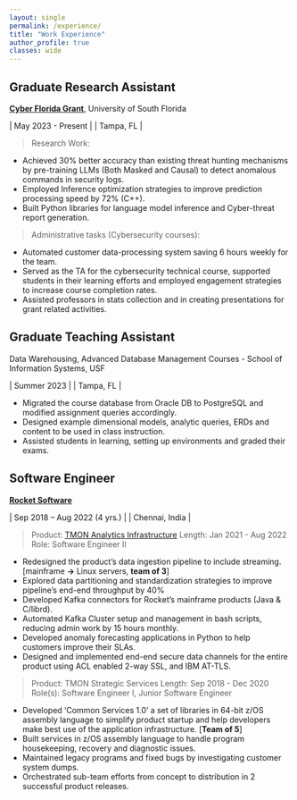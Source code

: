 ```yaml
---
layout: single
permalink: /experience/
title: "Work Experience"
author_profile: true
classes: wide
---
```



Graduate Research Assistant  
---------   
[**Cyber Florida Grant**](https://cyberflorida.org/), University of South Florida

| May 2023 - Present |
| Tampa, FL          |

> Research Work:

- Achieved 30% better accuracy than existing threat hunting mechanisms by pre-training LLMs (Both Masked and Causal) to detect anomalous commands in security logs.
- Employed Inference optimization strategies to improve prediction processing speed by 72% (C++).
- Built Python libraries for language model inference and Cyber-threat report generation. 

> Administrative tasks (Cybersecurity courses):

- Automated customer data-processing system saving 6 hours weekly for the team.
- Served as the TA for the cybersecurity technical course, supported students in their learning efforts and employed engagement strategies to increase course completion rates.
- Assisted professors in stats collection and in creating presentations for grant related activities. 


Graduate Teaching Assistant 
---------   
Data Warehousing, Advanced Database Management Courses - School of Information Systems, USF

| Summer 2023        |
| Tampa, FL          |

- Migrated the course database from Oracle DB to PostgreSQL and modified assignment queries accordingly.
- Designed example dimensional models, analytic queries, ERDs and content to be used in class instruction.
- Assisted students in learning, setting up environments and graded their exams.

Software Engineer
---------   
[**Rocket Software**](https://www.rocketsoftware.com)

| Sep 2018 – Aug 2022 (4 yrs.)       |
| Chennai, India                     |

> Product: [TMON Analytics Infrastructure](https://www.rocketsoftware.com/products/rocket-tmon-one)
> Length: Jan 2021 - Aug 2022
> Role: Software Engineer II 
 
- Redesigned the product’s data ingestion pipeline to include streaming. [mainframe **&rarr;** Linux servers, **team of 3**]
- Explored data partitioning and standardization strategies to improve pipeline’s end-end throughput by 40%
- Developed Kafka connectors for Rocket’s mainframe products (Java & C/librd).
- Automated Kafka Cluster setup and management in bash scripts, reducing admin work by 15 hours monthly.
- Developed anomaly forecasting applications in Python to help customers improve their SLAs.
- Designed and implemented end-end secure data channels for the entire product using ACL enabled 2-way SSL, and IBM AT-TLS.

> Product: TMON Strategic Services
> Length: Sep 2018 - Dec 2020
> Role(s): Software Engineer I, Junior Software Engineer

- Developed ‘Common Services 1.0’ a set of libraries in 64-bit z/OS assembly language to simplify product startup and help developers make best use of the application infrastructure. [**Team of 5**]
- Built services in z/OS assembly language to handle program housekeeping, recovery and diagnostic issues.
- Maintained legacy programs and fixed bugs by investigating customer system dumps.
- Orchestrated sub-team efforts from concept to distribution in 2 successful product releases.

